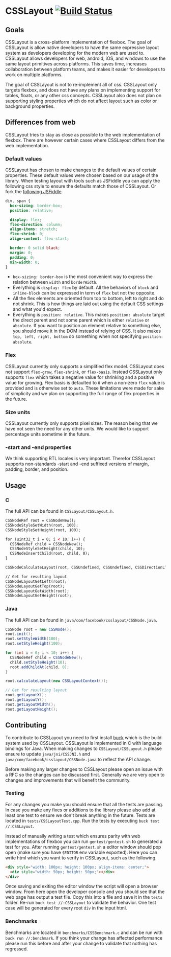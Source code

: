 # CSSLayout [![Build Status](https://travis-ci.org/facebook/css-layout.svg?branch=master)](https://travis-ci.org/facebook/css-layout)

## Goals
CSSLayout is a cross-platform implementation of flexbox. The goal of CSSLayout is allow native developers to have the same expressive layout system as developers developing for the modern web are used to. CSSLayout allows developers for web, android, iOS, and windows to use the same layout primitives across platforms. This saves time, increases collaboration between platform teams, and makes it easier for developers to work on multiple platforms.

The goal of CSSLayout is not to re-implement all of css. CSSLayout only targets flexbox, and does not have any plans on implementing support for tables, floats, or any other css concepts. CSSLayout also does not plan on supporting styling properties which do not affect layout such as color or background properties.


## Differences from web
CSSLayout tries to stay as close as possible to the web implementation of flexbox. There are however certain cases where CSSLayout differs from the web implementation.

### Default values
CSSLayout has chosen to make changes to the default values of certain properties. These default values were chosen based on our usage of the library. When testing layout with tools such as JSFiddle you can apply the following css style to ensure the defaults match those of CSSLayout. Or fork the [following JSFiddle](http://jsfiddle.net/vjeux/y11txxv9/).

```css
div, span {
  box-sizing: border-box;
  position: relative;

  display: flex;
  flex-direction: column;
  align-items: stretch;
  flex-shrink: 0;
  align-content: flex-start;

  border: 0 solid black;
  margin: 0;
  padding: 0;
  min-width: 0;
}
```

- `box-sizing: border-box` is the most convenient way to express the relation between `width` and `borderWidth`.
- Everything is `display: flex` by default. All the behaviors of `block` and `inline-block` can be expressed in term of `flex` but not the opposite.
- All the flex elements are oriented from top to bottom, left to right and do not shrink. This is how things are laid out using the default CSS settings and what you'd expect.
- Everything is `position: relative`. This makes `position: absolute` target the direct parent and not some parent which is either `relative` or `absolute`. If you want to position an element relative to something else, you should move it in the DOM instead of relying of CSS. It also makes `top, left, right, bottom` do something when not specifying `position: absolute`.


### Flex
CSSLayout currently only supports a simplified flex model. CSSLayout does not support `flex-grow`, `flex-shrink`, or `flex-basis`. Instead CSSLayout only supports `flex` which takes a negative value for shrinking and a positive value for growing. Flex basis is defaulted to `0` when a non-zero `flex` value is provided and is otherwise set to `auto`. These limitations were made for sake of simplicity and we plan on supporting the full range of flex properties in the future.

### Size units
CSSLayout currently only supports pixel sizes. The reason being that we have not seen the need for any other units. We would like to support percentage units sometime in the future.

### -start and -end properties
We think supporting RTL locales is very important. Therefor CSSLayout supports non-standards -start and -end suffixed versions of margin, padding, border, and position.


## Usage

### C
The full API can be found in `CSSLayout/CSSLayout.h`.

```html
CSSNodeRef root = CSSNodeNew();
CSSNodeStyleSetWidth(root, 100);
CSSNodeStyleSetHeight(root, 100);

for (uint32_t i = 0; i < 10; i++) {
  CSSNodeRef child = CSSNodeNew();
  CSSNodeStyleSetHeight(child, 10);
  CSSNodeInsertChild(root, child, 0);
}

CSSNodeCalculateLayout(root, CSSUndefined, CSSUndefined, CSSDirectionLTR);

// Get for resulting layout
CSSNodeLayoutGetLeft(root);
CSSNodeLayoutGetTop(root);
CSSNodeLayoutGetWidth(root);
CSSNodeLayoutGetHeight(root);
```

### Java
The full API can be found in `java/com/facebook/csslayout/CSSNode.java`.

```java
CSSNode root = new CSSNode();
root.init();
root.setStyleWidth(100);
root.setStyleHeight(100);

for (int i = 0; i < 10; i++) {
  CSSNodeRef child = CSSNodeNew();
  child.setStyleHeight(10);
  root.addChildAt(child, 0);
}

root.calculateLayout(new CSSLayoutContext());

// Get for resulting layout
root.getLayoutX();
root.getLayoutY();
root.getLayoutWidth();
root.getLayoutHeight();
```

## Contributing
To contribute to CSSLayout you need to first install [buck](https://buckbuild.com) which is the build system used by CSSLayout. CSSLayout is implemented in C with language bindings for Java. When making changes to `CSSLayout/CSSLayout.h` please ensure to update `java/jni/CSSJNI.h` and `java/com/facebook/csslayout/CSSNode.java` to reflect the API change.

Before making any larger changes to CSSLayout please open an issue with a RFC so the changes can be discussed first. Generally we are very open to changes and improvements that will benefit the community.

### Testing
For any changes you make you should ensure that all the tests are passing. In case you make any fixes or additions to the library please also add at least one test to ensure we don't break anything in the future. Tests are located in `tests/CSSLayoutTest.cpp`. Run the tests by executing `buck test //:CSSLayout`.

Instead of manually writing a test which ensures parity with web implementations of flexbox you can run `gentest/gentest.sh` to generated a test for you. After running `gentest/gentest.sh` a editor window should pop open (make sure you have `$EDITOR` env variable exported). Here you can write html which you want to verify in CSSLayout, such as the following.

```html
<div style="width: 100px; height: 100px; align-items: center;">
  <div style="width: 50px; height: 50px;"></div>
</div>
```

Once saving and exiting the editor window the script will open a browser window. From here open the developer console and you should see that the web page has output a test file. Copy this into a file and save it in the `tests` folder. Re-run `buck test //:CSSLayout` to validate the behavior. One test case will be generated for every root `div` in the input html.

### Benchmarks
Benchmarks are located in `benchmarks/CSSBenchmark.c` and can be run with `buck run //:benchmark`. If you think your change has affected performance please run this before and after your change to validate that nothing has regressed.
